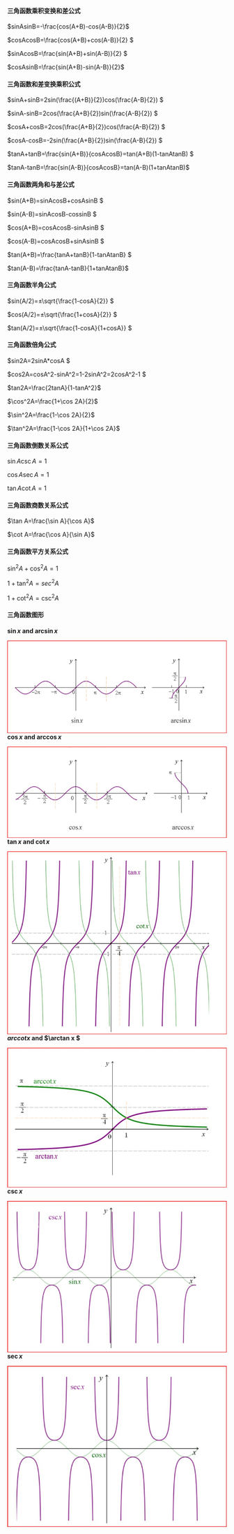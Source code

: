 #### 三角函数乘积变换和差公式 

$sinAsinB=-\frac{cos(A+B)-cos(A-B)}{2}$ 

$cosAcosB=\frac{cos(A+B)+cos(A-B)}{2} $

$sinAcosB=\frac{sin(A+B)+sin(A-B)}{2} $

$cosAsinB=\frac{sin(A+B)-sin(A-B)}{2}$ 



#### 三角函数和差变换乘积公式 

$sinA+sinB=2sin(\frac{(A+B)}{2})cos(\frac{A-B}{2}) $

$sinA-sinB=2cos(\frac{A+B}{2})sin(\frac{A-B}{2}) $

$cosA+cosB=2cos(\frac{A+B}{2})cos(\frac{A-B}{2}) $

$cosA-cosB=-2sin(\frac{A+B}{2})sin(\frac{A-B}{2}) $

$tanA+tanB=\frac{sin(A+B)}{cosAcosB}=tan(A+B)(1-tanAtanB) $

$tanA-tanB=\frac{sin(A-B)}{cosAcosB}=tan(A-B)(1+tanAtanB)$



#### 三角函数两角和与差公式 

$sin(A+B)=sinAcosB+cosAsinB $

$sin(A-B)=sinAcosB-cossinB $

$cos(A+B)=cosAcosB-sinAsinB $

$cos(A-B)=cosAcosB+sinAsinB $

$tan(A+B)=\frac{tanA+tanB}{1-tanAtanB} $

$tan(A-B)=\frac{tanA-tanB}{1+tanAtanB}$



#### 三角函数半角公式 

$sin(A/2)=±\sqrt{\frac{1-cosA}{2}} $

$cos(A/2)=±\sqrt{\frac{1+cosA}{2}} $

$tan(A/2)=±\sqrt{\frac{1-cosA}{1+cosA}} $



#### 三角函数倍角公式

$sin2A=2sinA*cosA $

$cos2A=cosA^2-sinA^2=1-2sinA^2=2cosA^2-1 $

$tan2A=\frac{2tanA}{1-tanA^2}$

$\cos^2A=\frac{1+\cos 2A}{2}$

$\sin^2A=\frac{1-\cos 2A}{2}$

$\tan^2A=\frac{1-\cos 2A}{1+\cos 2A}$



#### 三角函数倒数关系公式

$\sin A\csc A=1$

$\cos A\sec A=1$

$\tan A\cot A=1$



#### 三角函数商数关系公式

$\tan A=\frac{\sin A}{\cos A}$

$\cot A=\frac{\cos A}{\sin A}$



#### 三角函数平方关系公式

$\sin^2A+\cos^2A=1$

$1+\tan^2A=sec^2A$

$1+\cot^2A=\csc^2A$



#### 三角函数图形

**$\sin x$  and  $\arcsin x$**

<img src="三角函数图形-1.jpg" style="zoom:70%;" align="left"/>

**$\cos x$  and  $\arccos x$**

<img src="三角函数图形-2.jpg" style="zoom:72%;" align="left"/>

**$\tan x$ and  $\cot x$**

<img src="三角函数图形-3.jpg" style="zoom:73%;" align="left"/>

**$arccot x$ and $\arctan x $**

<img src="三角函数图形-4.jpg" style="zoom:79%;" align="left"/>

**$\csc x$**

<img src="三角函数图形-5.jpg" style="zoom:85%;" align="left"/>

**$\sec x$**

<img src="三角函数图形-6.jpg" style="zoom:90%;" align="left"/>